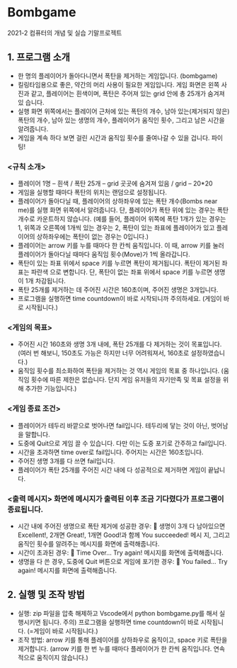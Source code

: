 # Bombgame
2021-2 컴퓨터의 개념 및 실습 기말프로젝트

## 1. 프로그램 소개
- 한 명의 플레이어가 돌아다니면서 폭탄을 제거하는 게임입니다. (bombgame)
- 킬링타임용으로 좋은, 약간의 머리 사용이 필요한 게임입니다.
게임 화면은 왼쪽 사진과 같고, 플레이어는 흰색이며,
폭탄은 주어져 있는 grid 안에 총 25개가 숨겨져 있
습니다.
- 실행 화면 위쪽에서는 플레이어 근처에 있는 폭탄의
개수, 남아 있는(제거되지 않은) 폭탄의 개수, 남아
있는 생명의 개수, 플레이어가 움직인 횟수, 그리고
남은 시간을 알려줍니다.
- 게임을 계속 하다 보면 걸린 시간과 움직임 횟수를
줄여나갈 수 있을 겁니다. 파이팅!

### <규칙 소개>
- 플레이어 1명 – 흰색 / 폭탄 25개 – grid 곳곳에 숨겨져 있음 / grid – 20*20
- 게임을 실행할 때마다 폭탄의 위치는 랜덤으로 설정됩니다.
- 플레이어가 돌아다닐 때, 플레이어의 상하좌우에 있는 폭탄 개수(Bombs near me)를 실행 화면
위쪽에서 알려줍니다. 단, 플레이어가 폭탄 위에 있는 경우는 폭탄 개수로 카운트하지 않습니다.
(예를 들어, 플레이어 위쪽에 폭탄 1개가 있는 경우는 1, 위쪽과 오른쪽에 1개씩 있는 경우는 2, 
폭탄이 있는 좌표에 플레이어가 있고 플레이어의 상하좌우에는 폭탄이 없는 경우는 0입니다.)
- 플레이어는 arrow 키를 누를 때마다 한 칸씩 움직입니다. 이 때, arrow 키를 눌러 플레이어가
돌아다닐 때마다 움직임 횟수(Move)가 1씩 올라갑니다. 
- 폭탄이 있는 좌표 위에서 space 키를 누르면 폭탄이 제거됩니다. 폭탄이 제거된 좌표는 파란색
으로 변합니다. 단, 폭탄이 없는 좌표 위에서 space 키를 누르면 생명이 1개 차감됩니다.
- 폭탄 25개를 제거하는 데 주어진 시간은 160초이며, 주어진 생명은 3개입니다.
- 프로그램을 실행하면 time countdown이 바로 시작되니까 주의하세요. (게임이 바로 시작됩니다.)

### <게임의 목표>
- 주어진 시간 160초와 생명 3개 내에, 폭탄 25개를 다 제거하는 것이 목표입니다.
(여러 번 해보니, 150초도 가능은 하지만 너무 어려워져서, 160초로 설정하였습니다.)
- 움직임 횟수를 최소화하여 폭탄을 제거하는 것 역시 게임의 목표 중 하나입니다.
(움직임 횟수에 따른 제한은 없습니다. 단지 게임 유저들의 자기만족 및 목표 설정을 위해 추가한
기능입니다.)

### <게임 종료 조건>
- 플레이어가 테두리 바깥으로 벗어나면 fail입니다. 테두리에 닿는 것이 아닌, 벗어남을 말합니다.
- 도중에 Quit으로 게임 끌 수 있습니다. 다만 이는 도중 포기로 간주하고 fail입니다.
- 시간을 초과하면 time over로 fail입니다. 주어지는 시간은 160초입니다.
- 주어진 생명 3개를 다 쓰면 fail입니다.
- 플레이어가 폭탄 25개를 주어진 시간 내에 다 성공적으로 제거하면 게임이 끝납니다.

### <출력 메시지> 화면에 메시지가 출력된 이후 조금 기다렸다가 프로그램이 종료됩니다.
- 시간 내에 주어진 생명으로 폭탄 제거에 성공한 경우:
 생명이 3개 다 남아있으면 Excellent!, 2개면 Great!, 1개면 Good!과 함께 You succeeded! 메시
지, 그리고 움직인 횟수를 알려주는 메시지를 화면에 출력해줍니다.
- 시간이 초과된 경우:
 Time Over… Try again! 메시지를 화면에 출력해줍니다.
- 생명을 다 쓴 경우, 도중에 Quit 버튼으로 게임에 포기한 경우:
 You failed… Try again! 메시지를 화면에 출력해줍니다.

## 2. 실행 및 조작 방법
- 실행:
zip 파일을 압축 해제하고 Vscode에서 python bombgame.py를 해서 실행시키면 됩니다.
주의) 프로그램을 실행하면 time countdown이 바로 시작됩니다. (=게임이 바로 시작됩니다.)
- 조작 방법: 
arrow 키를 통해 플레이어를 상하좌우로 움직이고, space 키로 폭탄을 제거합니다.
(arrow 키를 한 번 누를 때마다 플레이어가 한 칸씩 움직입니다. 연속적으로 움직이지 않습니다.)

